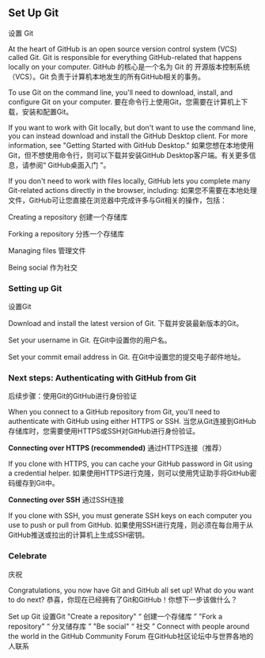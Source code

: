 


## Set Up Git
设置 Git

At the heart of GitHub is an open source version control system (VCS) called Git. Git is responsible for everything GitHub-related that happens locally on your computer.
GitHub 的核心是一个名为 Git 的 开源版本控制系统 （VCS）。Git 负责于计算机本地发生的所有GitHub相关的事务。

To use Git on the command line, you'll need to download, install, and configure Git on your computer.
要在命令行上使用Git，您需要在计算机上下载，安装和配置Git。

If you want to work with Git locally, but don't want to use the command line, you can instead download and install the GitHub Desktop client.
For more information, see "Getting Started with GitHub Desktop."
如果您想在本地使用Git，但不想使用命令行，则可以下载并安装GitHub Desktop客户端。有关更多信息，请参阅“ GitHub桌面入门 ”。

If you don't need to work with files locally, GitHub lets you complete many Git-related actions directly in the browser, including:
如果您不需要在本地处理文件，GitHub可让您直接在浏览器中完成许多与Git相关的操作，包括：


Creating a repository
创建一个存储库

Forking a repository
分拣一个存储库

Managing files
管理文件

Being social
作为社交


### Setting up Git
设置Git

Download and install the latest version of Git.
下载并安装最新版本的Git。

Set your username in Git.
在Git中设置你的用户名。

Set your commit email address in Git.
在Git中设置您的提交电子邮件地址。


### Next steps: Authenticating with GitHub from Git
后续步骤：使用Git的GitHub进行身份验证

When you connect to a GitHub repository from Git, you'll need to authenticate with GitHub using either HTTPS or SSH.
当您从Git连接到GitHub存储库时，您需要使用HTTPS或SSH对GitHub进行身份验证。


**Connecting over HTTPS (recommended)**
通过HTTPS连接（推荐）

If you clone with HTTPS, you can cache your GitHub password in Git using a credential helper.
如果使用HTTPS进行克隆，则可以使用凭证助手将GitHub密码缓存到Git中。

**Connecting over SSH**
通过SSH连接

If you clone with SSH, you must generate SSH keys on each computer you use to push or pull from GitHub.
如果使用SSH进行克隆，则必须在每台用于从GitHub推送或拉出的计算机上生成SSH密钥。

### Celebrate
庆祝

Congratulations, you now have Git and GitHub all set up! What do you want to do next?
恭喜，你现在已经拥有了Git和GitHub！你想下一步该做什么？

Set up Git
设置Git
"Create a repository"
“ 创建一个存储库 ”
"Fork a repository"
“ 分叉储存库 ”
"Be social"
“ 社交 ”
Connect with people around the world in the GitHub Community Forum
在GitHub社区论坛中与世界各地的人联系